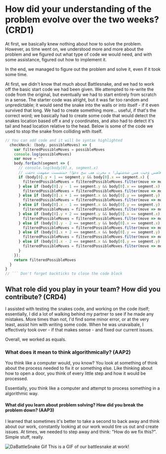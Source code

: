 # How did your understanding of the problem evolve over the two weeks? (CRD1)

At first, we basically knew nothing about how to solve the problem. However, as time went on, we understood more and more about the problem and we figured out what type of code we would need, and with some assistance, figured out how to implement it. 

In the end, we managed to figure out the problem and solve it, even if it took some time. 

At first, we didn't know that much about Battlesnake, and we had to work off the basic start code we had been given. We attempted to re-write the code from the original, but eventually we had to start entirely from scratch in a sense. The starter code was alright, but it was far too random and unpredictable; it would send the snake into the walls or into itself - if it even survived that long. We had to create something more... useful, if that's the correct word; we basically had to create some code that would detect the snakes location based off x and y coordinates, and also had to detect it's tail and head location relative to the head. 
Below is some of the code we used to stop the snake from colliding with itself. 
````javascript
// You can add code and it will be syntax highlighted
  checkNeck: (body, possibleMoves) => {
    var filteredPossibleMoves = possibleMoves
    console.log(possibleMoves)
    var move = ""
    body.forEach(segment => {
      // console.log(body[0].x, segment.x)
      // فاهس ؤخيث هس شةشئهىل! ه مخرث هف سخ ةعؤا! حمثشسث صقهفث ةخقث!
      if (body[0].y + 1 == segment.y && body[0].x == segment.x) {
        filteredPossibleMoves = filteredPossibleMoves.filter(move => move != "up")
      } else if (body[0].y - 1 == segment.y && body[0].x == segment.x) {
        filteredPossibleMoves = filteredPossibleMoves.filter(move => move != "down")
      } else if (body[0].x + 1 == segment.x && body[0].y == segment.y) {
        filteredPossibleMoves = filteredPossibleMoves.filter(move => move != "right")
      } else if (body[0].x - 1 == segment.x && body[0].y == segment.y) {
        filteredPossibleMoves = filteredPossibleMoves.filter(move => move != "left")
      } else if (body[0].y + 2 == segment.y && body[0].x == segment.x) {
        filteredPossibleMoves = filteredPossibleMoves.filter(move => move != "up")
      } else if (body[0].y - 2 == segment.y && body[0].x == segment.x) {
        filteredPossibleMoves = filteredPossibleMoves.filter(move => move != "down")
      } else if (body[0].x + 2 == segment.x && body[0].y == segment.y) {
        filteredPossibleMoves = filteredPossibleMoves.filter(move => move != "right")
      } else if (body[0].x - 2 == segment.x && body[0].y == segment.y) {
        filteredPossibleMoves = filteredPossibleMoves.filter(move => move != "left")
      }
    });
    return filteredPossibleMoves
  } 
}
// ``` Don't forget backticks to close the code block
````

## What role did you play in your team? How did you contribute? (CRD4)

I assisted with testing the snakes code, and working on the code itself; essentially, I did a lot of walking behind my partner to see if he made any mistakes. More times than not, I'd find some minor error, or at the very least, assist him with writing some code. When he was unavaibale, I effectively took over - if that makes sense - and fixed our current issues. 

Overall, we worked as equals. 

### What does it mean to think algorithmically? (AAP2)

You think like a computer would, you know? You look at something of think about the process needed to fix it or something else. Like thinking about how to open a door, you think of every little step and how it would be processed. 

Essentially, you think like a computer and attempt to process something in a algorithmic way. 

#### What did you learn about problem solving? How did you break the problem down? (AAP3)

I learned that sometimes it's better to take a second to back away and think about our work, constantly looking at our work would tire us out and create issues. At times, we needed to step away and think: "How do we fix this?". Simple stuff, really. 

![DaBattleSnake Gif](https://exporter.battlesnake.com/games/4cc73755-6391-4029-ae67-719eac3098d3/gif)
This is a GIF of our battlesnake at work! 
